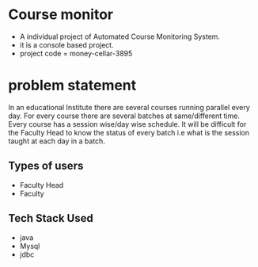
# Course monitor
- A individual project of Automated Course Monitoring System.
- it is a console based project.
- project code = money-cellar-3895

# problem statement
In an educational  Institute there are several courses running parallel  every day.
For every course there are several batches at same/different time. Every course has a session wise/day wise schedule.
It will be difficult for the Faculty Head to know the status of every batch i.e what is the session taught at each day in a batch.

## Types of users
- Faculty Head 
- Faculty

## Tech Stack Used

- java
- Mysql
- jdbc

